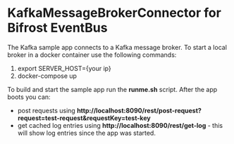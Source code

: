 # KafkaMessageBrokerConnector for Bifrost EventBus

The Kafka sample app connects to a Kafka message broker. To start a local broker in a docker container use the following commands:
1. export SERVER_HOST={your ip}
2. docker-compose up

To build and start the sample app run the **runme.sh** script. After the app boots you can:
- post requests using **http://localhost:8090/rest/post-request?request=test-request&requestKey=test-key**
- get cached log entries using **http://localhost:8090/rest/get-log** - this will show log entries since the app was started.
